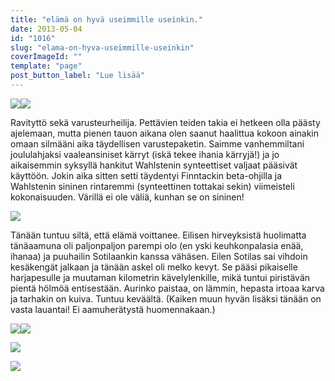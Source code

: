 ```yaml
---
title: "elämä on hyvä useimmille useinkin."
date: 2013-05-04
id: "1016"
slug: "elama-on-hyva-useimmille-useinkin"
coverImageId: ""
template: "page"
post_button_label: "Lue lisää"
---
```


[![](/images/IMG_0876.JPG)](http://4.bp.blogspot.com/-wWe2brmUIco/UXWG92F_mmI/AAAAAAAAFo4/VW7qB-MqLoQ/s1600/IMG_0876.JPG)[![](/images/IMG_0135.JPG)](http://3.bp.blogspot.com/-rldLbilAAAA/UYUGEzJMSRI/AAAAAAAAFrg/rkNLvER6JPg/s1600/IMG_0135.JPG)

Ravityttö sekä varusteurheilija. Pettävien teiden takia ei hetkeen olla päästy ajelemaan, mutta pienen tauon aikana olen saanut haalittua kokoon ainakin omaan silmääni aika täydellisen varustepaketin. Saimme vanhemmiltani joululahjaksi vaaleansiniset kärryt (iskä tekee ihania kärryjä!) ja jo aikaisemmin syksyllä hankitut Wahlstenin synteettiset valjaat pääsivät käyttöön. Jokin aika sitten setti täydentyi Finntackin beta-ohjilla ja Wahlstenin sininen rintaremmi (synteettinen tottakai sekin) viimeisteli kokonaisuuden. Värillä ei ole väliä, kunhan se on sininen!

[![](/images/IMG_0130.JPG)](http://1.bp.blogspot.com/-f0PLj2-Pd0k/UYUF8vHFMwI/AAAAAAAAFrQ/LUIT_2WrNxY/s1600/IMG_0130.JPG)

Tänään tuntuu siltä, että elämä voittanee. Eilisen hirveyksistä huolimatta tänäaamuna oli paljonpaljon parempi olo (en yski keuhkonpalasia enää, ihanaa) ja puuhailin Sotilaankin kanssa vähäsen. Eilen Sotilas sai vihdoin kesäkengät jalkaan ja tänään askel oli melko kevyt. Se pääsi pikaiselle harjapesulle ja muutaman kilometrin kävelylenkille, mikä tuntui piristävän pientä hölmöä entisestään. Aurinko paistaa, on lämmin, hepasta irtoaa karva ja tarhakin on kuiva. Tuntuu keväältä. (Kaiken muun hyvän lisäksi tänään on vasta lauantai! Ei aamuherätystä huomennakaan.)

[![](/images/IMG_0140.JPG)](http://4.bp.blogspot.com/-ufS3H-FgKjU/UYUGOxfpDhI/AAAAAAAAFrw/n1Ib54xh3Zc/s1600/IMG_0140.JPG)[![](/images/IMG_0149.JPG)](http://3.bp.blogspot.com/-Sss7D3qtA9Y/UYUGZkKh28I/AAAAAAAAFsA/qmt7L39lc_w/s1600/IMG_0149.JPG)

[![](/images/IMG_0137.JPG)](http://3.bp.blogspot.com/-tKUXfjKOpmA/UYUGKCOZfxI/AAAAAAAAFro/RIgrnGSTmTM/s1600/IMG_0137.JPG)

[![](/images/ak.png)](http://2.bp.blogspot.com/-vd6FvSR-grg/UYUJWBy4E9I/AAAAAAAAFsQ/V-nbvgwhb6s/s1600/ak.png)
